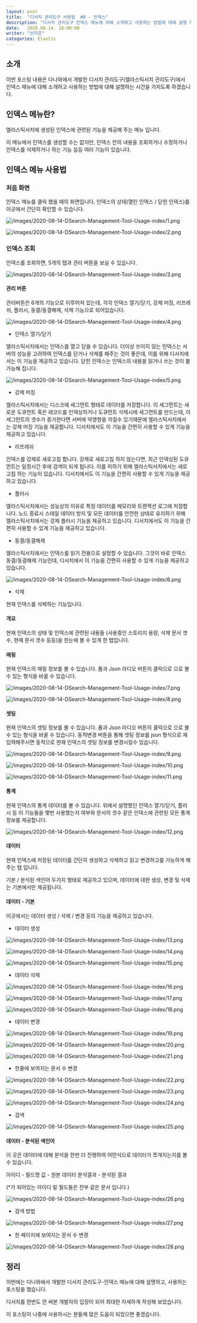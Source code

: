 ```yaml
---
layout: post
title:  "디서치 관리도구 사용법  #8 - 인덱스"
description: "디서치 관리도구 인덱스 메뉴에 대해 소개하고 사용하는 방법에 대해 설명 하도록 하겠습니다." 
date:   2020.08.14. 18:00:00
writer: "선지호"  
categories: Elastic 
---
```


## 소개

이번 포스팅 내용은 다나와에서 개발한 디서치 관리도구(엘라스틱서치 관리도구)에서 인덱스 메뉴에 대해 소개하고 사용하는 방법에 대해 설명하는 시간을 가지도록 하겠습니다.

## 인덱스 메뉴란?

엘라스틱서치에 생성된 인덱스에 관련된 기능을 제공해 주는 메뉴 입니다.

이 메뉴에서 인덱스를 생성할 수는 없지만, 인덱스 안의 내용을 조회하거나 수정하거나 인덱스를 삭제하거나 하는 기능 등등 여러 기능이 있습니다.

## 인덱스 메뉴 사용법 

### 처음 화면

인덱스 메뉴를 클릭 했을 때의 화면입니다. 인덱스의 상태(열린 인덱스 / 닫힌 인덱스)를 이곳에서 간단히 확인할 수 있습니다.

![/images/2020-08-14-DSearch-Management-Tool-Usage-index/1.png](/images/2020-08-14-DSearch-Management-Tool-Usage-index/1.png)

![/images/2020-08-14-DSearch-Management-Tool-Usage-index/2.png](/images/2020-08-14-DSearch-Management-Tool-Usage-index/2.png)

### 인덱스 조회

인덱스를 조회하면, 5개의 탭과 관리 버튼을 보실 수 있습니다.

![/images/2020-08-14-DSearch-Management-Tool-Usage-index/3.png](/images/2020-08-14-DSearch-Management-Tool-Usage-index/3.png)

#### 관리 버튼

관리버튼은 6개의 기능으로 이루어져 있는데, 각각 인덱스 열기/닫기, 강제 머징, 리프레쉬, 플러시, 동결/동결해제, 삭제 기능으로 되어있습니다.

![/images/2020-08-14-DSearch-Management-Tool-Usage-index/4.png](/images/2020-08-14-DSearch-Management-Tool-Usage-index/4.png)

- 인덱스 열기/닫기 

엘라스틱서치에서는 인덱스를 열고 닫을 수 있습니다. 더이상 쓰이지 않는 인덱스는 서버의 성능을 고려하여 인덱스를 닫거나 삭제를 해주는 것이 좋은데, 이를 위해 디서치에서는 이 기능을 제공하고 있습니다. 닫힌 인덱스는 인덱스의 내용을 읽거나 쓰는 것이 불가능해 집니다.

![/images/2020-08-14-DSearch-Management-Tool-Usage-index/5.png](/images/2020-08-14-DSearch-Management-Tool-Usage-index/5.png)

- 강제 머징

엘라스틱서치에서는 디스크에 세그먼트 형태로 데이터를 저장합니다.
이 세그먼트는 새로운 도큐먼트 혹은 레코드를 인덱싱하거나 도큐먼트 삭제시에 세그먼트를 만드는데, 이 세그먼트의 갯수가 증가한다면 서버에 악영향을 끼칠수 있기때문에 엘라스틱서치에서는 강제 머징 기능을 제공합니다.
디서치에서도 이 기능을 간편히 사용할 수 있게 기능을 제공하고 있습니다.

- 리프레쉬

인덱스를 강제로 새로고침 합니다. 강제로 새로고침 하지 않는다면, 최근 인덱싱된 도큐먼트는 일정시간 후에 검색이 되게 됩니다.
이를 피하기 위해 엘라스틱서치에서는 새로고침 하는 기능이 있습니다.
디서치에서도 이 기능을 간편히 사용할 수 있게 기능을 제공하고 있습니다.

- 플러시

엘라스틱서치에서는 성능상의 이유로 특정 데이터를 메모리와 트랜잭션 로그에 저장합니다. 
노드 종료시 스테일 데이터 방지 및 모든 데이터를 안전한 상태로 유지하기 위해 엘라스틱서치에서는 강제 플러시 기능을 제공하고 있습니다. 디서치에서도 이 기능을 간편히 사용할 수 있게 기능을 제공하고 있습니다.

- 동결/동결해제

엘라스틱서치에서는 인덱스를 읽기 전용으로 설정할 수 있습니다. 
그것이 바로 인덱스 동결/동결해제 기능인데, 디서치에서 이 기능을 간편히 사용할 수 있게 기능을 제공하고 있습니다.

![/images/2020-08-14-DSearch-Management-Tool-Usage-index/6.png](/images/2020-08-14-DSearch-Management-Tool-Usage-index/6.png)

- 삭제

현재 인덱스를 삭제하는 기능입니다.

#### 개요

현재 인덱스의 상태 및 인덱스에 관련된 내용들 (사용중인 스토리지 용량, 삭제 문서 갯수, 현재 문서 갯수 등등)을 한눈에 볼 수 있게 한 탭입니다.

#### 매핑

현재 인덱스의 매핑 정보를 볼 수 있습니다. 
폼과 Json 라디오 버튼의 클릭으로 으로 볼 수 있는 형식을 바꿀 수 있습니다.

![/images/2020-08-14-DSearch-Management-Tool-Usage-index/7.png](/images/2020-08-14-DSearch-Management-Tool-Usage-index/7.png)

![/images/2020-08-14-DSearch-Management-Tool-Usage-index/8.png](/images/2020-08-14-DSearch-Management-Tool-Usage-index/8.png)

#### 셋팅

현재 인덱스의 셋팅 정보를 볼 수 있습니다. 
폼과 Json 라디오 버튼의 클릭으로 으로 볼 수 있는 형식을 바꿀 수 있습니다.
동적변경 버튼을 통해 셋팅 정보를 json 형식으로 재 입력해주시면 동적으로 현재 인덱스의 셋팅 정보를 변경시킬수 있습니다.

![/images/2020-08-14-DSearch-Management-Tool-Usage-index/9.png](/images/2020-08-14-DSearch-Management-Tool-Usage-index/9.png)

![/images/2020-08-14-DSearch-Management-Tool-Usage-index/10.png](/images/2020-08-14-DSearch-Management-Tool-Usage-index/10.png)

![/images/2020-08-14-DSearch-Management-Tool-Usage-index/11.png](/images/2020-08-14-DSearch-Management-Tool-Usage-index/11.png)

#### 통계

현재 인덱스의 통계 데이터를 볼 수 있습니다.
위에서 설명했던 인덱스 열기/닫기, 플러시 등 이 기능들을 몇번 사용했는지 여부와 문서의 갯수 같은 인덱스에 관련된 모든 통계정보를 제공합니다.

![/images/2020-08-14-DSearch-Management-Tool-Usage-index/12.png](/images/2020-08-14-DSearch-Management-Tool-Usage-index/12.png)

#### 데이터

현재 인덱스에 저장된 데이터를 간단히 생성하고 삭제하고 읽고 변경하고를 가능하게 해주는 탭 입니다.

기본 / 분석된 색인어  두가지 형태로 제공하고 있으며, 데이터에 대한 생성, 변경 및 삭제는 기본에서만 제공됩니다.

#### 데이터 - 기본

이곳에서는 데이터 생성 / 삭제 / 변경 등의 기능을 제공하고 있습니다.

- 데이터 생성

![/images/2020-08-14-DSearch-Management-Tool-Usage-index/13.png](/images/2020-08-14-DSearch-Management-Tool-Usage-index/13.png)

![/images/2020-08-14-DSearch-Management-Tool-Usage-index/14.png](/images/2020-08-14-DSearch-Management-Tool-Usage-index/14.png)

![/images/2020-08-14-DSearch-Management-Tool-Usage-index/15.png](/images/2020-08-14-DSearch-Management-Tool-Usage-index/15.png)

- 데이터 삭제

![/images/2020-08-14-DSearch-Management-Tool-Usage-index/16.png](/images/2020-08-14-DSearch-Management-Tool-Usage-index/16.png)

![/images/2020-08-14-DSearch-Management-Tool-Usage-index/17.png](/images/2020-08-14-DSearch-Management-Tool-Usage-index/17.png)

![/images/2020-08-14-DSearch-Management-Tool-Usage-index/18.png](/images/2020-08-14-DSearch-Management-Tool-Usage-index/18.png)

- 데이터 변경

![/images/2020-08-14-DSearch-Management-Tool-Usage-index/19.png](/images/2020-08-14-DSearch-Management-Tool-Usage-index/19.png)

![/images/2020-08-14-DSearch-Management-Tool-Usage-index/20.png](/images/2020-08-14-DSearch-Management-Tool-Usage-index/20.png)

![/images/2020-08-14-DSearch-Management-Tool-Usage-index/21.png](/images/2020-08-14-DSearch-Management-Tool-Usage-index/21.png)

- 한줄에 보여지는 문서 수 변경

![/images/2020-08-14-DSearch-Management-Tool-Usage-index/22.png](/images/2020-08-14-DSearch-Management-Tool-Usage-index/22.png)

![/images/2020-08-14-DSearch-Management-Tool-Usage-index/23.png](/images/2020-08-14-DSearch-Management-Tool-Usage-index/23.png)

![/images/2020-08-14-DSearch-Management-Tool-Usage-index/24.png](/images/2020-08-14-DSearch-Management-Tool-Usage-index/24.png)

- 검색 

![/images/2020-08-14-DSearch-Management-Tool-Usage-index/25.png](/images/2020-08-14-DSearch-Management-Tool-Usage-index/25.png)

#### 데이터 - 분석된 색인어

이 곳은 데이터에 대해 분석을 한번 더 진행하여 어떤식으로 데이터가 쪼개지는지를 볼 수 있습니다.

아이디 - 필드명
값 - 원본 데이터
분석결과 - 분석된 결과

(*가 되어있는 아이디 밑 필드들은 전부 같은 문서 입니다.)

![/images/2020-08-14-DSearch-Management-Tool-Usage-index/26.png](/images/2020-08-14-DSearch-Management-Tool-Usage-index/26.png)

- 검색 방법

![/images/2020-08-14-DSearch-Management-Tool-Usage-index/27.png](/images/2020-08-14-DSearch-Management-Tool-Usage-index/27.png)

- 한 페이지에 보여지는 문서 수 변경

![/images/2020-08-14-DSearch-Management-Tool-Usage-index/28.png](/images/2020-08-14-DSearch-Management-Tool-Usage-index/28.png)


## 정리

이번에는 다나와에서 개발한 디서치 관리도구-인덱스 메뉴에 대해 설명하고, 사용하는 포스팅을 했습니다.

디서치를 한번도 안 써본 개발자의 입장이 되어 최대한 자세하게 작성해 보았습니다.

이 포스팅이 나중에 사용하시는 분들께 많은 도움이 되었으면 좋겠습니다.